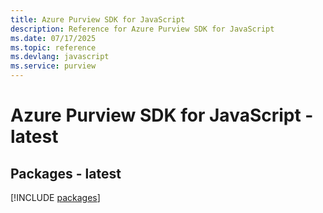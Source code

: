 ```yaml
---
title: Azure Purview SDK for JavaScript
description: Reference for Azure Purview SDK for JavaScript
ms.date: 07/17/2025
ms.topic: reference
ms.devlang: javascript
ms.service: purview
---
```

# Azure Purview SDK for JavaScript - latest
## Packages - latest
[!INCLUDE [packages](purview-index.md)]